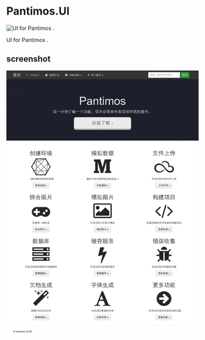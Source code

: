 # Pantimos.UI

<img src="/soulteary/Pantimos.UI/raw/master/pantimos.png" alt="UI for Pantimos ." width="200" style="max-width:100%;">

UI for Pantimos .

## screenshot

![homepage screenshot](./screenshot/main.png)